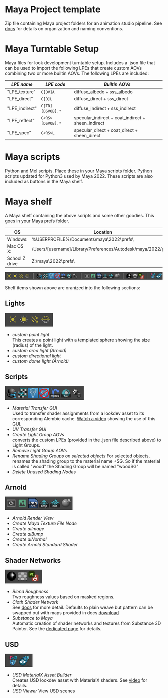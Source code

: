 # Maya Project template
Zip file containing Maya project folders for an animation studio pipeline. See [docs](https://docs.sharktacos.com/pipeline/naming.html) for details on organization and naming conventions.

# Maya Turntable Setup 

Maya files for look development turntable setup.
Includes a .json file that can be used to import the following LPEs that create custom AOVs combining two or more builtin AOVs. The following LPEs are included:

| *LPE name* | *LPE code* | *Builtin AOVs*
|----|----|----
| "LPE_texture" | `C[DV]A` | diffuse_albedo + sss_albedo
| "LPE_direct" | `C[D]L` | diffuse_direct + sss_direct
| "LPE_indirect" | `C[TD][DSVOB].*` | diffuse_indirect + sss_indirect 
| "LPE_reflect" | `C<RS>[DSVOB].*` | specular_indirect + coat_indirect + sheen_indirect
| "LPE_spec" | `C<RS>L` | specular_direct + coat_direct + sheen_direct


# Maya scripts

Python and Mel scripts. Place these in your Maya scripts folder. Python scripts updated for Python3 used by Maya 2022. These scripts are also included as buttons in the Maya shelf.

# Maya shelf

A Maya shelf containing the above scripts and some other goodies. This goes in your Maya prefs folder. 

| **OS** | **Location**
|----|----
| Windows: | %USERPROFILE%\Documents\maya\2022\prefs\
| Mac OS X: |  /Users/[username]/Library/Preferences/Autodesk/maya/2022/prefs/
| School Z drive | Z:\maya\2022\prefs\

![img](img/maya_shelf.jpg)

Shelf items shown above are oranized into the following sections:

## Lights
 
 ![img](img/maya_shelf_lights.jpg)
 
   - *custom point light*<br>
     This creates a point light with a templated sphere showing the size (radius) of the light.
   - *custom area light (Arnold)*
   - *custom directional light*
   - *custom dome light (Arnold)*
 
## Scripts
 
  ![img](img/maya_shelf_scripts.jpg)
  
   - *Material Transfer GUI*<br>
     Used to transfer shader assignments from a lookdev asset to its corresponding Alembic cache. [Watch a video](https://vimeo.com/252241167) showing the use of this GUI. 
   - *UV Transfer GUI*
   - *Create Light Group AOVs*<br>
    converts the custom LPEs (provided in the .json file described above) to Light Groups.
   - *Remove Light Group AOVs*
   - *Rename Shading Groups on selected objects* For selected objects, renames the shading group to the material name +SG. So if the material is called "wood" the Shading Group will be named "woodSG"
   - *Delete Unused Shading Nodes*
     
  
## Arnold

 ![img](img/maya_shelf_arnold.jpg)
 
   - *Arnold Render View*
   - *Create Maya Texture File Node*
   - *Create aiImage*
   - *Create aiBump*
   - *Create aiNormal*
   - *Create Arnold Standard Shader*
   
## Shader Networks

 ![img](img/maya_shelf_networks.jpg)
 
   - *Blend Roughness*<br>
     Two roughness values based on masked regions.
   - *Cloth Shader Network*<br>
      See [docs](https://docs.sharktacos.com/texture/FabricArnold.html) for more detail. Defaults to plain weave but pattern can be swapped out with maps provided in docs [download](https://docs.sharktacos.com/images/tutorials/Assets/Maya/fabricMaps.zip)
   - *Substance to Maya*<br>
      Automatic creation of shader networks and textures from Substance 3D Painter. See the [dedicated page](substancePaintertoMaya.md) for details.

## USD

 ![img](img/maya_shelf_usd.jpg)
 
   - *USD MaterialX Asset Builder*<br>
     Creates USD lookdev asset with MaterialX shaders.  See [video](https://www.youtube.com/watch?v=bvgdcRC7CuY&t=14s) for details.
   - *USD Viewer* View USD scenes

   
   

